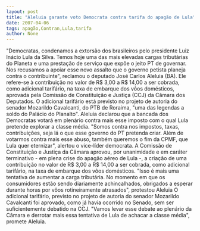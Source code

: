 ```yaml
---
layout: post
title: "Aleluia garante voto Democrata contra tarifa do apagão de Lula"
date: 2007-04-06
tags: apagão,Contran,Lula,tarifa
author: None
---
```


\"Democratas, condenamos a extorsão dos brasileiros pelo presidente Luiz Inácio Lula da Silva. Temos hoje uma das mais elevadas cargas tributárias do Planeta e uma prestação de serviço que expõe o jeito PT de governar. Nos recusamos a apoiar esse novo assalto que o governo petista planeja contra o contribuinte\", reclamou o deputado José Carlos Aleluia (BA).
Ele refere-se à contribuição no valor de R$ 3,00 a R$ 14,00 a ser cobrada, como adicional tarifário, na taxa de embarque dos vôos domésticos, aprovada pela Comissão de Constituição e Justiça (CCJ) da Câmara dos Deputados.
O adicional tarifário está previsto no projeto de autoria do senador Mozarildo Cavalcanti, do PTB de Roraima, \"uma das legendas a soldo do Palácio do Planalto\".
Aleluia declarou que a bancada dos Democratas votará em plenário contra mais esse imposto com o qual Lula pretende explorar a classe média.
\"Somos contra nos impostos, taxas, contribuições, seja lá o que esse governo do PT pretenda criar. Além de votarmos contra mais esse abuso, também queremos o fim da CPMF, que Lula quer eternizar\", alertou o vice-líder democrata.
A Comissão de Constituição e Justiça da Câmara aprovou, por unanimidade e em caráter terminativo - em plena crise do apagão aéreo de Lula -, a criação de uma contribuição no valor de R$ 3,00 a R$ 14,00 a ser cobrada, como adicional tarifário, na taxa de embarque dos vôos domésticos.
\"Isso é mais uma tentativa de aumentar a carga tributária. No momento em que os consumidores estão sendo diariamente achincalhados, obrigados a esperar durante horas por vôos rotineiramente atrasados\", protestou Aleluia
O adicional tarifário, previsto no projeto de autoria do senador Mozarildo Cavalcanti foi aprovado, como já havia ocorrido no Senado, sem ser suficientemente debatido na CCJ.
\"Vamos levar esse debate ao plenário da Câmara e derrotar mais essa tentativa de Lula de achacar a classe média\", promete Aleluia. 